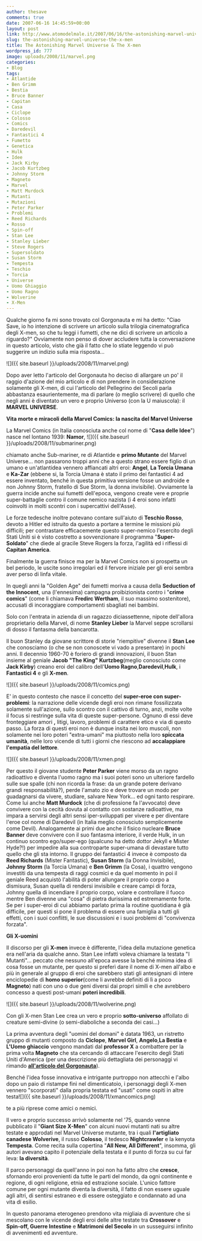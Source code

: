 ```yaml
---
author: thesave
comments: true
date: 2007-06-16 14:45:59+00:00
layout: post
link: http://www.atomodelmale.it/2007/06/16/the-astonishing-marvel-universe-the-x-men/
slug: the-astonishing-marvel-universe-the-x-men
title: The Astonishing Marvel Universe & The X-men
wordpress_id: 777
image: uploads/2008/11/marvel.png
categories:
- Blog
tags:
- Atlantide
- Ben Grimm
- Bestia
- Bruce Banner
- Capitan
- Casa
- Ciclope
- Colosso
- Comics
- Daredevil
- Fantastici 4
- Fumetto
- Genetica
- Hulk
- Idee
- Jack Kirby
- Jacob Kurtzbeg
- Johnny Storm
- Magneto
- Marvel
- Matt Murdock
- Mutanti
- Mutazioni
- Peter Parker
- Problemi
- Reed Richards
- Rosso
- Spin-off
- Stan Lee
- Stanley Lieber
- Steve Rogers
- Supersoldato
- Susan Storm
- Tempesta
- Teschio
- Torcia
- Universe
- Uomo Ghiaggio
- Uomo Ragno
- Wolverine
- X-Men
---
```


Qualche giorno fa mi sono trovato col Gorgonauta e mi ha detto: "Ciao Save, io ho intenzione di scrivere un articolo sulla trilogia cinematografica degli X-men, so che tu leggi i fumetti, che ne dici di scrivere un articolo a riguardo?"
Ovviamente non penso di dover accludere tutta la conversazione in questo articolo, visto che già il fatto che lo stiate leggendo vi può suggerire un indizio sulla mia risposta...

![]({{ site.baseurl }}/uploads/2008/11/marvel.png)

Dopo aver letto l'articolo del Gorgonauta ho deciso di allargare un po' il raggio d'azione del mio articolo e di non prendere in considerazione solamente gli X-men, di cui l'articolo del Pellegrino dei Secoli parla abbastanza esaurientemente, ma di parlare (o meglio scrivere) di quello che negli anni è diventato un vero e proprio Universo (con la U maiuscola): il **MARVEL UNIVERSE**.

**Vita morte e miracoli della Marvel Comics: la nascita del Marvel Universe**

La Marvel Comics (in Italia conosciuta anche col nome di "**Casa delle Idee**") nasce nel lontano 1939: **Namor**, ![]({{ site.baseurl }}/uploads/2008/11/submariner.png)

chiamato anche Sub-mariner, re di Atlantide e **primo Mutante** del Marvel Universe... non passarono troppi anni che a questo strano essere figlio di  un umano e un'atlantidea vennero affiancati altri eroi: **Angel**, **La Torcia Umana** e **Ka-Zar** (ebbene si, la Torcia Umana è stato il primo dei fantastici 4 ad essere inventato, benché in questa primitiva versione fosse un androide e non Johnny Storm, fratello di Sue Storm, la donna invisibile). Ovviamente la guerra incide anche sui fumetti dell'epoca, vengono create vere e proprie super-battaglie contro il comune nemico nazista (i 4 eroi sono infatti coinvolti in molti scontri con i supercattivi dell'Asse).

Le forze tedesche inoltre potevano contare sull'aiuto di **Teschio Rosso**, devoto a Hitler ed istruito da questo a portare a termine le missioni più difficili; per contrastare efficacemente questo super-nemico l'esercito degli Stati Uniti si è visto costretto a sovvenzionare il programma "**Super-Soldato**" che diede al gracile Steve Rogers la forza, l'agilità ed i riflessi di **Capitan America**.

Finalmente la guerra finisce ma per la Marvel Comics non si prospetta un bel periodo, le uscite sono irregolari ed il fervore iniziale per gli eroi sembra aver perso di linfa vitale.

In quegli anni la "Golden Age" dei fumetti moriva a causa della **Seduction of the Innocent**, una (l'ennesima) campagna proibizionista contro i "**crime comics**" (come li chiamava **Fredirc Wertham**, il suo massimo sostenitore), accusati di incoraggiare comportamenti sbagliati nei bambini.

Solo con l'entrata in azienda di un ragazzo diciassettenne, nipote dell'allora proprietario della Marvel, di nome **Stanley Lieber** la Marvel seppe scrollarsi di dosso il fantasma della bancarotta.

Il buon Stanley da giovane scrittore di storie "riempitive" divenne il **Stan Lee** che conosciamo (o che se non conoscete vi vado a presentare) in pochi anni. Il decennio 1960-70 è foriero di grandi innovazioni, il buon Stan insieme al geniale **Jacob "The King" Kurtzbeg**(meglio conosciuto come **Jack Kirby**) creano eroi del calibro dell'**Uomo Ragno**,**Daredevil**,**Hulk**, i **Fantastici 4** e gli **X-men**.

![]({{ site.baseurl }}/uploads/2008/11/comics.png)

E' in questo contesto che nasce il concetto del **super-eroe con super-problemi**: la narrazione delle vicende degli eroi non rimane fossilizzata solamente sull'azione, sullo scontro con il cattivo di turno, anzi, molte volte il focus si restringe sulla vita di queste super-persone.
Ognuno di essi deve fronteggiare amori **,** litigi, lavoro, problemi di carattere etico e via di questo passo.  La forza di questi eroi non è dunque insita nei loro muscoli, non solamente nei loro poteri "extra-umani" ma piuttosto nella loro **spiccata umanità**, nelle loro vicende di tutti i giorni che riescono ad **accalappiare l'empatia del lettore**.

![]({{ site.baseurl }}/uploads/2008/11/xmen.png)

Per questo il giovane studente **Peter Parker** viene morso da un ragno radioattivo e diventa l'uomo ragno ma i suoi poteri sono un ulteriore fardello sulle sue spalle (chi non ricorda la frase: da un grande potere derivano grandi responsabilità?), perde l'amato zio e deve trovare un modo per guadagnarsi da vivere, studiare, salvare New York... ed ogni tanto respirare. Come lui anche **Matt Murdock** (che di professione fa l'avvocato) deve convivere con la cecità dovuta al contatto con sostanze radioattive, ma impara a servirsi degli altri sensi iper-sviluppati per vivere e per diventare l'eroe col nome di Daredevil (in Italia meglio conosciuto semplicemente come Devil). Analogamente ai primi due anche il fisico nucleare **Bruce Banner** deve convivere con il suo fantasma interiore, il verde Hulk, in un continuo scontro ego/super-ego (qualcuno ha detto dottor Jekyll e Mister Hyde?!) per impedire alla sua controparte super-umana di devastare tutto quello che gli sta intorno. Il gruppo dei fantastici 4 invece è composto da **Reed Richards** (Mister Fantastic), **Susan Storm** (la Donna Invisibile), **Johnny Storm** (la Torcia Umana) e **Ben Grimm** (la Cosa), i quattro vengono investiti da una tempesta di raggi cosmici e da quel momento in poi il geniale Reed acquistò l'abilità di poter allungare il proprio corpo a dismisura, Susan quella di rendersi invisibile e creare campi di forza, Johnny quella di incendiare il proprio corpo, volare e controllare il fuoco mentre Ben divenne una "cosa" di pietra durissima ed estremamente forte. Se per i super-eroi di cui abbiamo parlato prima la routine quotidiana è già difficile, per questi si pone il problema di essere una famiglia a tutti gli effetti, con i suoi conflitti, le sue discussioni e i suoi problemi di "convivenza forzata".

**Gli X-uomini**

Il discorso per gli **X-men** invece è differente, l'idea della mutazione genetica era nell'aria da qualche anno. Stan Lee infatti voleva chiamare la testata "I Mutanti"... peccato che nessuno all'epoca avesse la benché minima idea di cosa fosse un mutante, per questo si preferì dare il nome di X-men all'albo e più in generale al gruppo di eroi che sarebbero stati gli antesignani di intere enciclopedie di **homo superior**(come li avrebbe definiti di lì a poco **Magneto**) nati con uno o due geni diversi dai propri simili e che avrebbero concesso a questi post-umani **poteri incredibili**.

![]({{ site.baseurl }}/uploads/2008/11/wolverine.png)

Con gli X-men Stan Lee crea un vero e proprio **sotto-universo** affollato di creature semi-divine (o semi-diaboliche a seconda dei casi...)

La prima avventura degli "uomini del domani" è datata 1963, un ristretto gruppo di mutanti composto da **Ciclope**, **Marvel Girl**, **Angelo**,**La Bestia** e **L'Uomo ghiaccio** vengono mandati dal **professor X** a combattere per la prima volta **Magneto** che sta cercando di attaccare l'esercito degli Stati Uniti d'America (per una descrizione più dettagliata dei personaggi vi rimando **[all'articolo del Gorgonauta](/2007/06/15/x-men-la-trilogia-e-il-loro-futuro-cinematografico.html)**).

Benché l'idea fosse innovativa e intrigante purtroppo non attecchì e l'albo dopo un paio di ristampe finì nel dimenticatoio, i personaggi degli X-men vennero "scorporati" dalla propria testata ed "usati" come ospiti in altre testa![]({{ site.baseurl }}/uploads/2008/11/xmancomics.png)

te a più riprese come amici o nemici.

Il vero e proprio successo arrivò solamente nel '75, quando venne pubblicato il  "**Giant Size X-Men**" con alcuni nuovi mutanti nati su altre testate e approdati nel Marvel Universe mutante, tra i quali **l'artigliato canadese Wolverive**, il russo **Colosso**, il tedesco **Nightcrawler** e la kenyota **Tempesta**. Come recita sulla copertina "**All New, All Different**", insomma, gli autori avevano capito il potenziale della testata e il punto di forza su cui far leva: **la diversità**.

Il parco personaggi da quell'anno in poi non ha fatto altro che **cresce**, sfornando eroi provenienti da tutte le parti del mondo, da ogni continente e regione, di ogni religione, etnia ed estrazione sociale. L'unico fattore comune per ogni mutante diventa la diversità, il fatto di non essere uguale agli altri, di sentirsi estraneo e di essere osteggiato e condannato ad una vita di esilio.

In questo panorama eterogeneo prendono vita migliaia di avventure che si mescolano con le vicende degli eroi delle altre testate tra **Crossover** e **Spin-off, Guerre Intestine** e **Matrimoni del Secolo** in un susseguirsi infinito di avvenimenti ed avventure.
